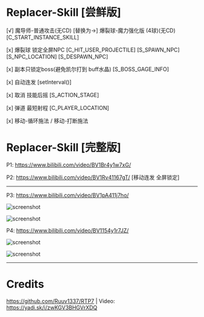 # Replacer-Skill [尝鲜版]

[√] 魔导师-普通攻击(无CD) [替换为->] 爆裂球-魔力强化版 (4球)(无CD) [C_START_INSTANCE_SKILL]

[x] 爆裂球 锁定全屏NPC [C_HIT_USER_PROJECTILE] [S_SPAWN_NPC] [S_NPC_LOCATION] [S_DESPAWN_NPC]

[x] 副本只锁定boss(避免凯尔打到 buff水晶) [S_BOSS_GAGE_INFO]

[x] 自动连发 [setInterval()]

[x] 取消 技能后摇 [S_ACTION_STAGE]

[x] 弹道 最短射程 [C_PLAYER_LOCATION]

[x] 移动-循环施法 / 移动-打断施法

# Replacer-Skill [完整版]

P1: https://www.bilibili.com/video/BV1Br4y1w7xG/

P2: https://www.bilibili.com/video/BV1Rv41167gT/  [移动连发 全屏锁定]

---

P3: https://www.bilibili.com/video/BV1pA411j7ho/

![screenshot](https://github.com/tera-mod/Replacer-Skill-Alpha/blob/main/sample/01.png)

![screenshot](https://github.com/tera-mod/Replacer-Skill-Alpha/blob/main/sample/02.png)

P4: https://www.bilibili.com/video/BV1154y1r7JZ/

![screenshot](https://github.com/tera-mod/Replacer-Skill-Alpha/blob/main/sample/03.png)

![screenshot](https://github.com/tera-mod/Replacer-Skill-Alpha/blob/main/sample/04.png)

---

# Credits

https://github.com/Ruuv1337/RTP7 | Video: https://yadi.sk/i/zwKGV3BHGVrXDQ
